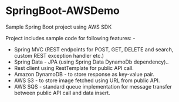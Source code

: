 # SpringBoot-AWSDemo
Sample Spring Boot project using AWS SDK

Project includes sample code for following features: -
  - Spring MVC (REST endpoints for POST, GET, DELETE and search, custom REST exception handler etc.)
  - Spring Data - JPA (using Spring Data DynamoDb dependency)..
  - Rest client using RestTemplate for public API call.
  - Amazon DynamoDB - to store response as key-value pair.
  - AWS S3 - to store image fetched using URL from public API.
  - AWS SQS - standard queue implementation for message transfer between public API call and data insert.
  
  

